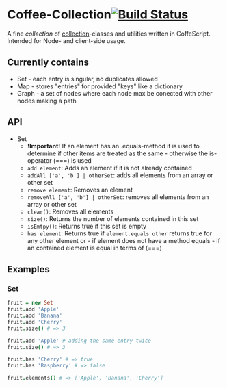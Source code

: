 Coffee-Collection[![Build Status](https://secure.travis-ci.org/jbysewski/coffee-collection.png)](http://travis-ci.org/jbysewski/coffee-collection)
=================

A fine _collection_ of [collection](http://en.wikipedia.org/wiki/Collection_\(computing\))-classes and utilities written in CoffeScript.
Intended for Node- and client-side usage.

Currently contains
------------------
* Set - each entry is singular, no duplicates allowed
* Map - stores "entries" for provided "keys" like a dictionary
* Graph - a set of nodes where each node max be conected with other nodes
  making a path

API
---
* Set
  * **!Important!** If an element has an .equals-method it is used to determine
    if other items are treated as the same - otherwise the is-operator (===) is
    used
  * ```add element```: Adds an element if it is not already contained
  * ```addAll ['a', 'b'] | otherSet```: adds all elements from an array or other set
  * ```remove element```: Removes an element
  * ```removeAll ['a', 'b'] | otherSet```: removes all elements from an array or other set
  * ```clear()```: Removes all elements
  * ```size()```: Returns the number of elements contained in this set
  * ```isEmtpy()```: Returns true if this set is empty
  * ```has element```: Returns true if ```element.equals other``` returns true for
    any other element or - if element does not have a method equals - if an
    contained element is equal in terms of (===)

Examples
--------
### Set
```coffeescript
fruit = new Set
fruit.add 'Apple'
fruit.add 'Banana'
fruit.add 'Cherry'
fruit.size() # => 3

fruit.add 'Apple' # adding the same entry twice
fruit.size() # => 3

fruit.has 'Cherry' # => true
fruit.has 'Raspberry' # => false

fruit.elements() # => ['Apple', 'Banana', 'Cherry']

```


